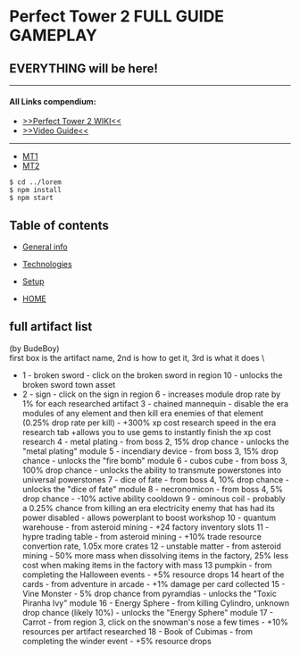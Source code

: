 # Perfect Tower 2 FULL GUIDE GAMEPLAY
## EVERYTHING will be here!
____
#### All Links compendium:
* [>>Perfect Tower 2 WIKI<<](https://www.perfecttower2.com/wiki/Main_Page)
* [>>Video Guide<<](https://www.perfecttower2.com/wiki/Main_Page)
____


* [MT1](#MT1)
* [MT2](#MT2)


```
$ cd ../lorem
$ npm install
$ npm start
```
## Table of contents
* [General info](#general-info)
* [Technologies](#technologies)
* [Setup](#setup)


* [HOME](#all-links-compendium)
## full artifact list
(by BudeBoy) \
first box is the artifact name, 2nd is how to get it, 3rd is what it does \
- 1 - broken sword - click on the broken sword in region 10 - unlocks the broken sword town asset
- 2 -  sign -  click on the sign in region 6 - increases module drop rate by 1% for each researched artifact 
3 - chained mannequin - disable the era modules of any element and then kill era enemies of that element (0.25% drop rate per kill) - +300% xp cost research speed in the era research tab +allows you to use gems to instantly finish the xp cost research 
4 - metal plating - from boss 2, 15% drop chance - unlocks the "metal plating" module
5 - incendiary device - from boss 3, 15% drop chance - unlocks the "fire bomb" module 
6 - cubos cube - from boss 3, 100% drop chance - unlocks the ability to transmute powerstones into universal powerstones
7 - dice of fate - from boss 4, 10% drop chance - unlocks the "dice of fate" module
8 - necronomicon - from boss 4, 5% drop chance - -10% active ability cooldown
9 - ominous coil - probably a 0.25% chance from killing an era electricity enemy that has had its power disabled - allows powerplant to boost workshop
10 - quantum warehouse - from asteroid mining - +24 factory inventory slots
11 - hypre trading table - from asteroid mining - +10% trade resource convertion rate, 1.05x more crates 
12 - unstable matter - from asteroid mining - 50% more mass when dissolving items in the factory, 25% less cost when making items in the factory with mass
13 pumpkin  - from completing the Halloween events -  +5% resource drops
14 heart of the cards - from adventure in arcade - +1% damage per card collected
15 - Vine Monster - 5% drop chance from pyramdias - unlocks the "Toxic Piranha Ivy" module
16 - Energy Sphere - from killing Cylindro, unknown drop chance (likely 10%) - unlocks the "Energy Sphere" module
17 - Carrot - from region 3, click on the snowman's nose a few times - +10% resources per artifact researched
18 - Book of Cubimas  - from completing the winder event - +5% resource drops

